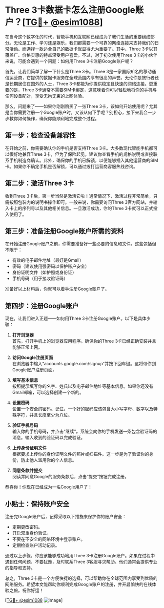# Three 3卡数据卡怎么注册Google账户？[[TG💪+ @esim1088](https://t.me/s/esim1088)]

在当今这个数字化的时代，智能手机和互联网已经成为了我们生活的重要组成部分。无论是工作、学习还是娱乐，我们都需要一个可靠的网络连接来支持我们的日常活动。而选择一款适合自己的数据卡就显得尤为重要了。其中，Three 3卡以其覆盖广、价格实惠的特点深受用户喜爱。不过，对于初次使用Three 3卡的小伙伴来说，可能会遇到一个问题：如何用Three 3卡注册Google账户呢？

首先，让我们简单了解一下什么是Three 3卡。Three 3是一家国际知名的移动通信运营商，它提供的数据卡服务在全球范围内享有很高的声誉。无论你是旅行者还是长期居住在国外的人士，Three 3卡都能为你提供稳定且快速的网络连接。更重要的是，Three 3卡通常不需要SIM卡绑定，这意味着你可以轻松地将你的手机与任何设备配对，享受无拘无束的上网体验。

那么，问题来了——如果你刚刚购买了一张Three 3卡，该如何开始使用呢？尤其是当你需要注册一个Google账户时，又该从何下手呢？别担心，接下来我会一步步教你如何操作，确保你能顺利地完成整个过程。

## 第一步：检查设备兼容性

在开始之前，你需要确认你的手机是否支持Three 3卡。大多数现代智能手机都可以很好地兼容Three 3卡，但为了保险起见，建议你查看手机的规格说明或直接联系手机制造商确认。此外，确保你的手机已解锁，以便能够插入其他运营商的SIM卡。如果你不确定手机是否解锁，可以通过拨打运营商客服热线咨询。

## 第二步：激活Three 3卡

收到Three 3卡后，第一步当然是激活它啦！通常情况下，激活过程非常简单，只需按照包装内的说明书操作即可。一般来说，你需要访问Three 3官方网站，并输入卡上的序列号以及其他相关信息。一旦激活成功，你的Three 3卡就可以正式投入使用了。

## 第三步：准备注册Google账户所需的资料

在开始注册Google账户之前，你需要准备好一些必要的信息和文件。这些包括但不限于：

- 有效的电子邮件地址（最好是Gmail）
- 密码（建议使用强密码以保护账户安全）
- 身份证明文件（如护照或身份证）
- 手机号码（用于接收验证码）

准备好以上材料后，你就可以着手注册Google账户了。

## 第四步：注册Google账户

现在，让我们进入正题——如何用Three 3卡注册Google账户。以下是具体步骤：

1. **打开浏览器**  
   首先，打开手机上的浏览器应用程序。确保你的Three 3卡已经正确安装并且能够正常上网。

2. **访问Google注册页面**  
   在浏览器中输入“accounts.google.com/signup”并按下回车键。这将带你到Google账户注册页面。

3. **填写基本信息**  
   按照提示填写你的名字、姓氏以及电子邮件地址等基本信息。如果你还没有Gmail邮箱，可以选择创建一个新的。

4. **设置密码**  
   设置一个安全的密码。记住，一个好的密码应该包含大小写字母、数字以及特殊字符，并且长度至少为八位。

5. **验证手机号码**  
   输入你的手机号码，并点击“继续”。系统会向你的手机发送一条包含验证码的消息。输入收到的验证码以完成验证。

6. **上传身份证明文件**  
   根据要求上传你的身份证明文件的照片或扫描件。这一步是为了验证你的身份，防止他人滥用你的个人信息。

7. **同意条款并提交**  
   阅读并同意Google的服务条款后，点击“提交”按钮完成注册。

恭喜你！你现在已经成为一名Google用户了！

## 小贴士：保持账户安全

注册完Google账户后，记得采取以下措施来保护你的账户安全：

- 定期更改密码。
- 开启双重身份验证。
- 不要在不安全的网络环境中登录账户。
- 定期检查账户活动记录。

通过以上步骤，你应该能够成功地用Three 3卡注册Google账户。如果在过程中遇到任何问题，不要犹豫，及时联系Three 3客服寻求帮助。他们通常会提供专业的指导和支持。

总之，Three 3卡是一个方便快捷的选择，可以帮助你在全球范围内享受到优质的网络服务。希望本文能帮助你顺利完成Google账户的注册，并开启愉快的在线体验之旅。祝你好运！

[[TG💪+ @esim1088](https://t.me/s/esim1088) ![Image](https://i.postimg.cc/4NQfJmqS/Snipaste-2025-05-13-00-14-12.png)]